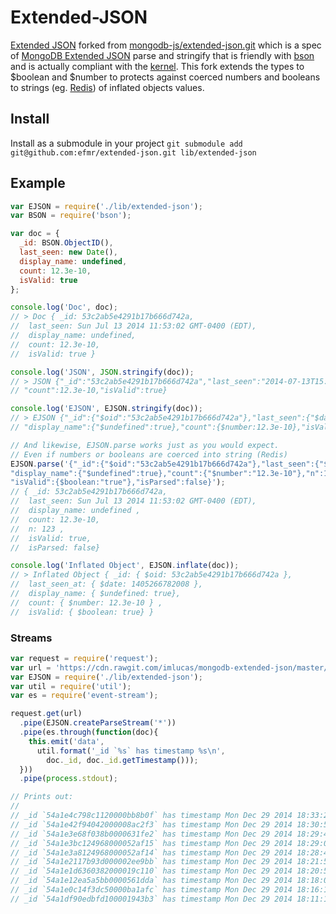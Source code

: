 ﻿# Extended-JSON

[Extended JSON][ejson] forked from [mongodb-js/extended-json.git][github] which is a spec of [MongoDB Extended JSON][ejson] parse and stringify that is friendly with [bson][bson] and is actually compliant with the [kernel][json_cpp]. This fork extends the types to $boolean and $number to protects against coerced numbers and booleans to strings (eg. [Redis][redis]) of inflated objects values.

## Install

Install as a submodule in your project
`git submodule add git@github.com:efmr/extended-json.git lib/extended-json`

## Example

```javascript
var EJSON = require('./lib/extended-json');
var BSON = require('bson');

var doc = {
  _id: BSON.ObjectID(),
  last_seen: new Date(),
  display_name: undefined,
  count: 12.3e-10,
  isValid: true
};

console.log('Doc', doc);
// > Doc { _id: 53c2ab5e4291b17b666d742a,
//  last_seen: Sun Jul 13 2014 11:53:02 GMT-0400 (EDT), 
//  display_name: undefined, 
//  count: 12.3e-10,
//  isValid: true }

console.log('JSON', JSON.stringify(doc));
// > JSON {"_id":"53c2ab5e4291b17b666d742a","last_seen":"2014-07-13T15:53:02.008Z",\
// "count":12.3e-10,"isValid":true}

console.log('EJSON', EJSON.stringify(doc));
// > EJSON {"_id":{"$oid":"53c2ab5e4291b17b666d742a"},"last_seen":{"$date":1405266782008},\
// "display_name":{"$undefined":true},"count":{$number:12.3e-10},"isValid":{$boolean:true}}

// And likewise, EJSON.parse works just as you would expect.
// Even if numbers or booleans are coerced into string (Redis)
EJSON.parse('{"_id":{"$oid":"53c2ab5e4291b17b666d742a"},"last_seen":{"$date":1405266782008},\
"display_name":{"$undefined":true},"count":{"$number":"12.3e-10"},"n":123,\
"isValid":{$boolean:"true"},"isParsed":false}');
// { _id: 53c2ab5e4291b17b666d742a,
//  last_seen: Sun Jul 13 2014 11:53:02 GMT-0400 (EDT),
//  display_name: undefined ,
//  count: 12.3e-10,
//  n: 123 ,
//  isValid: true,
//  isParsed: false}

console.log('Inflated Object', EJSON.inflate(doc));
// > Inflated Object { _id: { $oid: 53c2ab5e4291b17b666d742a },
//  last_seen_at: { $date: 1405266782008 },
//  display_name: { $undefined: true},
//  count: { $number: 12.3e-10 } ,
//  isValid: { $boolean: true} }
```

### Streams

```javascript
var request = require('request');
var url = 'https://cdn.rawgit.com/imlucas/mongodb-extended-json/master/test/data.json';
var EJSON = require('./lib/extended-json');
var util = require('util');
var es = require('event-stream');

request.get(url)
  .pipe(EJSON.createParseStream('*'))
  .pipe(es.through(function(doc){
    this.emit('data',
      util.format('_id `%s` has timestamp %s\n',
        doc._id, doc._id.getTimestamp()));
  }))
  .pipe(process.stdout);

// Prints out:
//
// _id `54a1e4c798c1120000bb8b0f` has timestamp Mon Dec 29 2014 18:33:27 GMT-0500 (EST)
// _id `54a1e42f94042000008ac2f3` has timestamp Mon Dec 29 2014 18:30:55 GMT-0500 (EST)
// _id `54a1e3e68f038b0000631fe2` has timestamp Mon Dec 29 2014 18:29:42 GMT-0500 (EST)
// _id `54a1e3bc124968000052af15` has timestamp Mon Dec 29 2014 18:29:00 GMT-0500 (EST)
// _id `54a1e3a8124968000052af14` has timestamp Mon Dec 29 2014 18:28:40 GMT-0500 (EST)
// _id `54a1e2117b93d000002ee9bb` has timestamp Mon Dec 29 2014 18:21:53 GMT-0500 (EST)
// _id `54a1e1d6360382000019c110` has timestamp Mon Dec 29 2014 18:20:54 GMT-0500 (EST)
// _id `54a1e12ea5a5bb0000561dda` has timestamp Mon Dec 29 2014 18:18:06 GMT-0500 (EST)
// _id `54a1e0c14f3dc50000ba1afc` has timestamp Mon Dec 29 2014 18:16:17 GMT-0500 (EST)
// _id `54a1df90edbfd100001943b3` has timestamp Mon Dec 29 2014 18:11:12 GMT-0500 (EST)

```

[ejson]: http://docs.mongodb.org/manual/reference/mongodb-extended-json/
[github]: https://github.com/mongodb-js/extended-json
[redis]: http://redis.io/
[bson]: http://github.com/mongodb/js-bson
[json_cpp]: https://github.com/mongodb/mongo/blob/master/src/mongo/db/json.cpp
